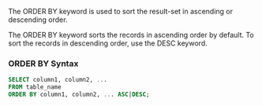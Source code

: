 The ORDER BY keyword is used to sort the result-set in ascending or descending order.

The ORDER BY keyword sorts the records in ascending order by default. To sort the records in descending order, use the DESC keyword.

### ORDER BY Syntax
```sql
SELECT column1, column2, ...
FROM table_name
ORDER BY column1, column2, ... ASC|DESC;
```
